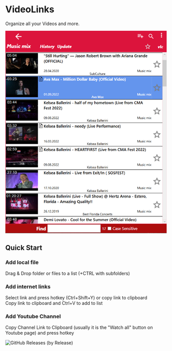 # VideoLinks
Organize all your Videos and more.


 ![UI](1.png) 
 
 ## Quick Start
 ### Add local file
 Drag & Drop folder or files to a list (+CTRL with subfolders)
 
 ### Add internet links
 Select link and press hotkey (Ctrl+Shift+Y) or copy link to clipboard  
 Copy link to clipboard and Ctrl+V to add to list
 
 ### Add Youtube Channel
 Copy Channel Link to Clipboard (usually it is the "Watch all" button on Youtube page) and press hotkey
 
 
 ![GitHub Releases (by Release)](https://img.shields.io/github/downloads/Isayso/VideoLinks/total)
